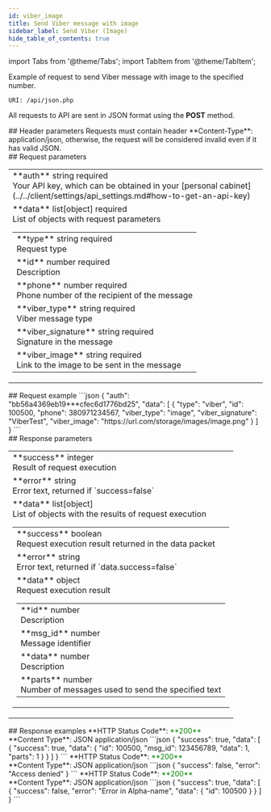 ```yaml
---
id: viber_image
title: Send Viber message with image
sidebar_label: Send Viber (Image)
hide_table_of_contents: true
---
```


import Tabs from '@theme/Tabs';
import TabItem from '@theme/TabItem';

Example of request to send Viber message with image to the specified number.

`URI: /api/json.php`

All requests to API are sent in JSON format using the <a class="green-text">**POST**</a> method.

<div class="header">
    ## Header parameters
    Requests must contain header **Content-Type**: application/json, otherwise, the request will be considered invalid even if it has valid JSON.
</div>
<div class="post-wrap">
    <div class="post-item">
        <div class="item-content">
            <div class="request-parameters">
            ## Request parameters
            <table class="t1">
                <tbody>
                    <tr>
                        <td>
                            <a class="name">**auth**</a>
                            <a class="type">string</a>
                            <a class="required">required</a> <br/>
                            <a class="description">Your API key, which can be obtained in your [personal cabinet](../../client/settings/api_settings.md#how-to-get-an-api-key)</a>
                        </td>
                    </tr>
                    <tr>
                        <td>
                            <a class="name">**data**</a>
                            <a class="type">list[object]</a>
                            <a class="required">required</a> <br/>
                            <a class="description">List of objects with request parameters</a>
                            <table class="t2">
                            <tbody>
                                <tr>
                                    <td>
                                        <a class="name">**type**</a>
                                        <a class="type">string</a>
                                        <a class="required">required</a> <br/>
                                        <a class="description">Request type</a>
                                    </td>
                                </tr>
                                <tr>
                                    <td>
                                        <a class="name">**id**</a>
                                        <a class="type">number</a>
                                        <a class="required">required</a> <br/>
                                        <a class="description">Description</a>
                                    </td>
                                </tr>
                                <tr>
                                    <td>
                                        <a class="name">**phone**</a>
                                        <a class="type">number</a>
                                        <a class="required">required</a> <br/>
                                        <a class="description">Phone number of the recipient of the message</a>
                                    </td>
                                </tr>
                                <tr>
                                    <td>
                                        <a class="name">**viber_type**</a>
                                        <a class="type">string</a>
                                        <a class="required">required</a> <br/>
                                        <a class="description">Viber message type</a>
                                    </td>
                                </tr>
                                <tr>
                                    <td>
                                        <a class="name">**viber_signature**</a>
                                        <a class="type">string</a>
                                        <a class="required">required</a> <br/>
                                        <a class="description">Signature in the message</a>
                                    </td>
                                </tr>
                                <tr>
                                    <td>
                                        <a class="name">**viber_image**</a>
                                        <a class="type">string</a>
                                        <a class="required">required</a> <br/>
                                        <a class="description">Link to the image to be sent in the message</a>
                                    </td>
                                </tr>
                            </tbody>
                            </table>
                        </td>
                    </tr>
                </tbody>
            </table>
            </div>
        </div>
    </div>
    <div class="post-item">
        <div class="item-content">
            <div class="request-example">
                ## Request example
                ```json
                {
                    "auth": "bb56a4369eb19***cfec6d1776bd25",
                    "data": [
                        {
                            "type": "viber",
                            "id": 100500,
                            "phone": 380971234567,
                            "viber_type": "image",
                            "viber_signature": "ViberTest",
                            "viber_image": "https://url.com/storage/images/image.png"
                        }
                    ]
                }
                ```
            </div>
        </div>
    </div>
    <div class="post-item">
        <div class="item-content">
            <div class="response-parameters">
            ## Response parameters
            <table class="t1">
                <tbody>
                    <tr>
                        <td>
                            <a class="name">**success**</a>
                            <a class="type">integer</a> <br/>
                            <a class="description">Result of request execution</a>
                        </td>
                    </tr>
                    <tr>
                        <td>
                            <a class="name">**error**</a>
                            <a class="type">string</a> <br/>
                            <a class="description">Error text, returned if `success=false`</a>
                        </td>
                    </tr>
                    <tr>
                        <td>
                            <a class="name">**data**</a>
                            <a class="type">list[object]</a> <br/>
                            <a class="description">List of objects with the results of request execution</a>
                            <table class="t2">
                                <tbody>
                                    <tr>
                                        <td>
                                            <a class="name">**success**</a>
                                            <a class="type">boolean</a> <br/>
                                            <a class="description">Request execution result returned in the data packet</a>
                                        </td>
                                    </tr>
                                    <tr>
                                        <td>
                                            <a class="name">**error**</a>
                                            <a class="type">string</a> <br/>
                                            <a class="description">Error text, returned if `data.success=false`</a>
                                        </td>
                                    </tr>
                                    <tr>
                                        <td>
                                            <a class="name">**data**</a>
                                            <a class="type">object</a><br/>
                                            <a class="description">Request execution result</a> <br/>
                                            <table class="t2">
                                                <tbody>
                                                    <tr>
                                                        <td>
                                                            <a class="name">**id**</a>
                                                            <a class="type">number</a> <br/>
                                                            <a class="description">Description</a>
                                                        </td>
                                                    </tr>
                                                    <tr>
                                                        <td>
                                                            <a class="name">**msg_id**</a>
                                                            <a class="type">number</a> <br/>
                                                            <a class="description">Message identifier</a>
                                                        </td>
                                                    </tr>
                                                    <tr>
                                                        <td>
                                                            <a class="name">**data**</a>
                                                            <a class="type">number</a> <br/>
                                                            <a class="description">Description</a>
                                                        </td>
                                                    </tr> 
                                                    <tr>
                                                        <td>
                                                            <a class="name">**parts**</a>
                                                            <a class="type">number</a> <br/>
                                                            <a class="description">Number of messages used to send the specified text</a>
                                                        </td>
                                                    </tr>                                                                                                       
                                                </tbody>
                                            </table>
                                        </td>
                                    </tr>
                                </tbody>
                            </table>
                        </td>
                    </tr>
                </tbody>
            </table>
            </div>
        </div>
    </div>
    <div class="post-item">
        <div class="item-content">
            <div class="response-example">
                ## Response examples
                <Tabs
                groupId="response-examples"
                defaultValue="successful"
                values={[
                    { label: 'Successful', value: 'successful', },
                    { label: 'Access denied', value: 'accessdenied', },
                    { label: 'Error in Alpha-name', value: 'alphaname' }
                ]}
                >
                <TabItem value="successful">
                **HTTP Status Code**: <font color="green">**200**</font> <br/> **Content Type**: JSON application/json
                ```json
                {
                    "success": true,
                    "data": [
                        {
                            "success": true,
                            "data": {
                                "id": 100500,
                                "msg_id": 123456789,
                                "data": 1,
                                "parts": 1
                            }
                        }
                    ]
                }
                ```
                </TabItem>
                <TabItem value="accessdenied">
                **HTTP Status Code**: <font color="green">**200**</font> <br/> **Content Type**: JSON application/json
                ```json
                {
                    "success": false,
                    "error": "Access denied"
                }
                ```
                </TabItem>
                <TabItem value="alphaname">
                **HTTP Status Code**: <font color="green">**200**</font> <br/> **Content Type**: JSON application/json
                ```json
                {
                    "success": true,
                    "data": [
                        {
                            "success": false,
                            "error": "Error in Alpha-name",
                            "data": {
                                "id": 100500
                            }
                        }
                    ]
                }
                ```
                </TabItem>
                </Tabs>
            </div>
        </div>
    </div>
</div>
